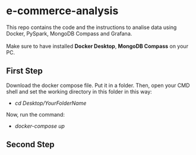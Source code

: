 # e-commerce-analysis
This repo contains the code and the instructions to analise data using Docker, PySpark, MongoDB Compass and Grafana.
\
\
Make sure to have installed **Docker Desktop**, **MongoDB Compass** on your PC.

## First Step
Download the docker compose file. Put it in a folder. Then, open your CMD shell and set the working directory in this folder in this way:

- *cd Desktop/YourFolderName*

Now, run the command:

- *docker-compose up*


## Second Step
